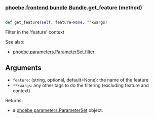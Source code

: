 ### [phoebe](phoebe.md).[frontend](phoebe.frontend.md).[bundle](phoebe.frontend.bundle.md).[Bundle](phoebe.frontend.bundle.Bundle.md).get_feature (method)


```py

def get_feature(self, feature=None, **kwargs)

```



Filter in the 'feature' context

See also:
* [phoebe.parameters.ParameterSet.filter](phoebe.parameters.ParameterSet.filter.md)

Arguments
----------
* `feature`: (string, optional, default=None): the name of the feature
* `**kwargs`: any other tags to do the filtering (excluding feature and context)

Returns:
* a [phoebe.parameters.ParameterSet](phoebe.parameters.ParameterSet.md) object.

